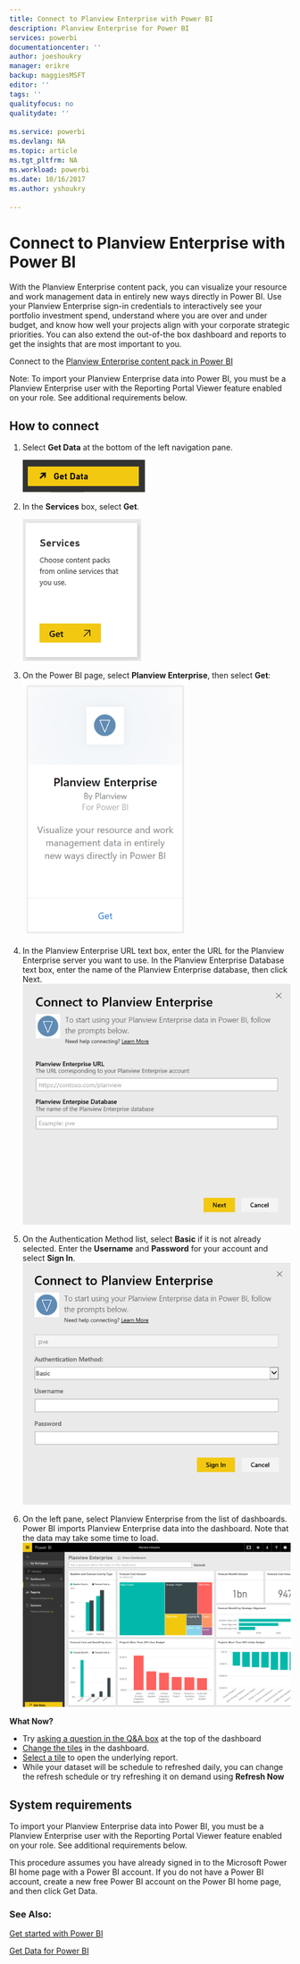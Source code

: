 ```yaml
---
title: Connect to Planview Enterprise with Power BI
description: Planview Enterprise for Power BI
services: powerbi
documentationcenter: ''
author: joeshoukry
manager: erikre
backup: maggiesMSFT
editor: ''
tags: ''
qualityfocus: no
qualitydate: ''

ms.service: powerbi
ms.devlang: NA
ms.topic: article
ms.tgt_pltfrm: NA
ms.workload: powerbi
ms.date: 10/16/2017
ms.author: yshoukry

---
```

# Connect to Planview Enterprise with Power BI
With the Planview Enterprise content pack, you can visualize your resource and work management data in entirely new ways directly in Power BI. Use your Planview Enterprise sign-in credentials to interactively see your portfolio investment spend, understand where you are over and under budget, and know how well your projects align with your corporate strategic priorities. You can also extend the out-of-the box dashboard and reports to get the insights that are most important to you.

Connect to the [Planview Enterprise content pack in Power BI](https://app.powerbi.com/getdata/services/planview-enterprise)

Note: To import your Planview Enterprise data into Power BI, you must be a Planview Enterprise user with the Reporting Portal Viewer feature enabled on your role. See additional requirements below.

## How to connect
1. Select **Get Data** at the bottom of the left navigation pane.
   
    ![](media/powerbi-content-pack-planview/get.png)
2. In the **Services** box, select **Get**.
   
    ![](media/powerbi-content-pack-planview/services.png)
3. On the Power BI page, select **Planview Enterprise**, then select **Get**:  
    ![](media/powerbi-content-pack-planview/planview.png)
4. In the Planview Enterprise URL text box, enter the URL for the Planview Enterprise server you want to use. In the Planview Enterprise Database text box, enter the name of the Planview Enterprise database, then click Next.  
    ![](media/powerbi-content-pack-planview/params.PNG)
5. On the Authentication Method list, select **Basic** if it is not already selected. Enter the **Username** and **Password** for your account and select **Sign In**.  
   ![](media/powerbi-content-pack-planview/creds.PNG)
6. On the left pane, select Planview Enterprise from the list of dashboards.  
     Power BI imports Planview Enterprise data into the dashboard. Note that the data may take some time to load.  
    ![](media/powerbi-content-pack-planview/dashboard.PNG)

**What Now?**

* Try [asking a question in the Q&A box](service-q-and-a.md) at the top of the dashboard
* [Change the tiles](service-dashboard-edit-tile.md) in the dashboard.
* [Select a tile](service-dashboard-tiles.md) to open the underlying report.
* While your dataset will be schedule to refreshed daily, you can change the refresh schedule or try refreshing it on demand using **Refresh Now**

## System requirements
To import your Planview Enterprise data into Power BI, you must be a Planview Enterprise user with the Reporting Portal Viewer feature enabled on your role. See additional requirements below.

This procedure assumes you have already signed in to the Microsoft Power BI home page with a Power BI account. If you do not have a Power BI account, create a new free Power BI account on the Power BI home page, and then click Get Data.

### See Also:
[Get started with Power BI](service-get-started.md)

[Get Data for Power BI](service-get-data.md)

